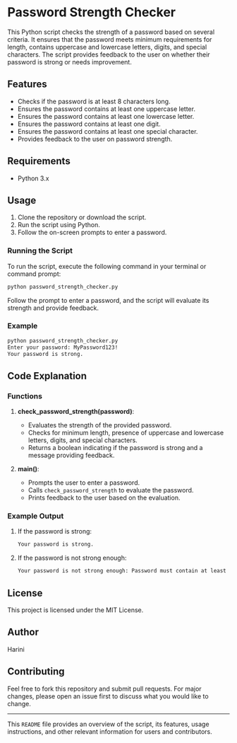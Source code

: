 # Password Strength Checker

This Python script checks the strength of a password based on several criteria. It ensures that the password meets minimum requirements for length, contains uppercase and lowercase letters, digits, and special characters. The script provides feedback to the user on whether their password is strong or needs improvement.

## Features

- Checks if the password is at least 8 characters long.
- Ensures the password contains at least one uppercase letter.
- Ensures the password contains at least one lowercase letter.
- Ensures the password contains at least one digit.
- Ensures the password contains at least one special character.
- Provides feedback to the user on password strength.

## Requirements

- Python 3.x

## Usage

1. Clone the repository or download the script.
2. Run the script using Python.
3. Follow the on-screen prompts to enter a password.

### Running the Script

To run the script, execute the following command in your terminal or command prompt:

```sh
python password_strength_checker.py
```

Follow the prompt to enter a password, and the script will evaluate its strength and provide feedback.

### Example

```sh
python password_strength_checker.py
Enter your password: MyPassword123!
Your password is strong.
```

## Code Explanation

### Functions

1. **check_password_strength(password)**:
    - Evaluates the strength of the provided password.
    - Checks for minimum length, presence of uppercase and lowercase letters, digits, and special characters.
    - Returns a boolean indicating if the password is strong and a message providing feedback.

2. **main()**:
    - Prompts the user to enter a password.
    - Calls `check_password_strength` to evaluate the password.
    - Prints feedback to the user based on the evaluation.

### Example Output

1. If the password is strong:
    ```sh
    Your password is strong.
    ```

2. If the password is not strong enough:
    ```sh
    Your password is not strong enough: Password must contain at least one special character.
    ```

## License

This project is licensed under the MIT License.

## Author

Harini

## Contributing

Feel free to fork this repository and submit pull requests. For major changes, please open an issue first to discuss what you would like to change.

---

This `README` file provides an overview of the script, its features, usage instructions, and other relevant information for users and contributors.
